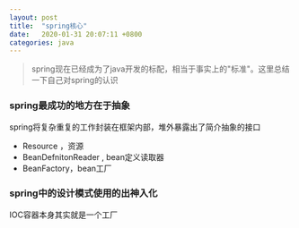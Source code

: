 ```yaml
---
layout: post
title:  "spring核心"
date:   2020-01-31 20:07:11 +0800
categories: java
---
```


> spring现在已经成为了java开发的标配，相当于事实上的"标准"。这里总结一下自己对spring的认识

###  spring最成功的地方在于抽象

spring将复杂重复的工作封装在框架内部，堆外暴露出了简介抽象的接口

* Resource ，资源
* BeanDefnitonReader , bean定义读取器
* BeanFactory，bean工厂



###  spring中的设计模式使用的出神入化

IOC容器本身其实就是一个工厂